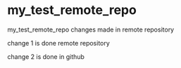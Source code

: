 # my_test_remote_repo
my_test_remote_repo
changes made in remote repository


change 1 is done remote repository

change 2 is done in github
